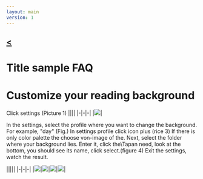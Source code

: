 ```yaml
---
layout: main
version: 1
---
```

[<](/wiki/faq)
---

# Title sample FAQ


# Customize your reading background

Click settings (Picture 1)
||||
|-|-|-|
|![](1.jpg)|




In the settings, select the profile where you want to change the background. For example, "day" (Fig.)
In settings profile click icon plus (rice 3) If there is only color palette the choose von-image of the.
Next, select the folder where your background lies. Enter it, click the\Tapan need, look at the bottom, you should see its name, click select.(figure 4)
Exit the settings, watch the result.

|||||
|-|-|-|
|![](1.jpg)|![](2.jpg)|![](3.jpg)|![](4.jpg)|

